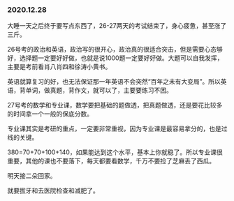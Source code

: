 ### 2020.12.28
大睡一天之后终于要写点东西了，26-27两天的考试结束了，身心疲惫，甚至涨了三斤。

26号考的政治和英语，政治写的很开心，政治真的很适合突击，但是需要心态够好，选择题一定要好好做，也就是说1000题一定要好好做。大题可以自我发挥，主要是考前看肖八肖四和徐涛小黄书。

英语就算复习的好，也无法保证那一年英语不会突然“百年之未有大变局”。所以英语，背单词，做真题，背作文，就可以了，主要要练习不困。

27号考的数学和专业课，数学要把基础的题做透，把真题做透，还是要花比较多的时间拿一个一般的保底分数。

专业课其实是考研的重点，一定要非常重视，因为专业课是最容易拿分的，也是过线的关键。

380=70+70+100+140，如果能达到这个水平，基本上你就稳了。所以专业课很重要，其他的课也不要落下，每天都要看数学，千万不要捡了芝麻丢了西瓜。

明天接二朵回家。

就要拔牙和去医院检查和减肥了。
